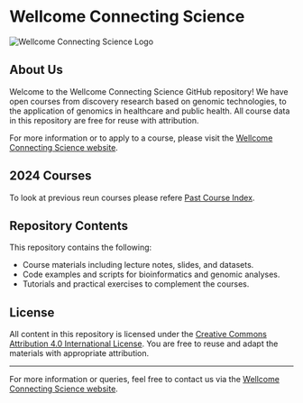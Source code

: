 # Wellcome Connecting Science

![Wellcome Connecting Science Logo](https://coursesandconferences.wellcomeconnectingscience.org/wp-content/themes/wcc_courses_and_conferences/dist/assets/svg/logo.svg)

## About Us

Welcome to the Wellcome Connecting Science GitHub repository! We have open courses from discovery research based on genomic technologies, to the application of genomics in healthcare and public health. All course data in this repository are free for reuse with attribution.

For more information or to apply to a course, please visit the [Wellcome Connecting Science website](https://coursesandconferences.wellcomeconnectingscience.org).

## 2024 Courses 

To look at previous reun courses please refere [Past Course Index](https://coursesandconferences.wellcomeconnectingscience.org).

## Repository Contents

This repository contains the following:
- Course materials including lecture notes, slides, and datasets.
- Code examples and scripts for bioinformatics and genomic analyses.
- Tutorials and practical exercises to complement the courses.

## License

All content in this repository is licensed under the [Creative Commons Attribution 4.0 International License](link-to-license). You are free to reuse and adapt the materials with appropriate attribution.

---

For more information or queries, feel free to contact us via the [Wellcome Connecting Science website](https://coursesandconferences.wellcomeconnectingscience.org).
